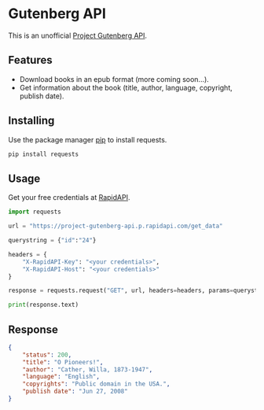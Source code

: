 # Gutenberg API

This is an unofficial [Project Gutenberg API](https://rapidapi.com/rabahdjebbes6-VpFXFzqdF1R/api/project-gutenberg-api/).

## Features

- Download books in an epub format (more coming soon...).
- Get information about the book (title, author, language, copyright, publish date).

## Installing

Use the package manager [pip](https://pip.pypa.io/en/stable/) to install requests.

```bash
pip install requests
```

## Usage

Get your free credentials at [RapidAPI](https://rapidapi.com/rabahdjebbes6-VpFXFzqdF1R/api/project-gutenberg-api/pricing).

```python
import requests

url = "https://project-gutenberg-api.p.rapidapi.com/get_data"

querystring = {"id":"24"}

headers = {
	"X-RapidAPI-Key": "<your credentials>",
	"X-RapidAPI-Host": "<your credentials>"
}

response = requests.request("GET", url, headers=headers, params=querystring)

print(response.text)
```

## Response

```json
{
    "status": 200,
    "title": "O Pioneers!",
    "author": "Cather, Willa, 1873-1947",
    "language": "English",
    "copyrights": "Public domain in the USA.",
    "publish date": "Jun 27, 2008"
}
```
